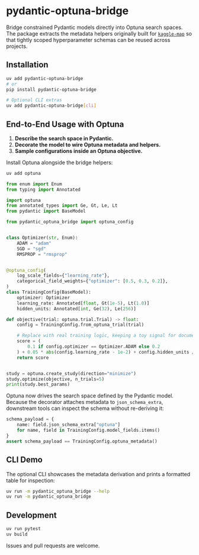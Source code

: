 # pydantic-optuna-bridge

Bridge constrained Pydantic models directly into Optuna search spaces. The
package extracts the metadata helpers originally built for
[`kaggle-map`](https://github.com/alexdong/kaggle-map) so that tightly scoped
hyperparameter schemas can be reused across projects.

## Installation

```bash
uv add pydantic-optuna-bridge
# or
pip install pydantic-optuna-bridge

# Optional CLI extras
uv add pydantic-optuna-bridge[cli]
```

## End-to-End Usage with Optuna

1. **Describe the search space in Pydantic.**
2. **Decorate the model to wire Optuna metadata and helpers.**
3. **Sample configurations inside an Optuna objective.**

Install Optuna alongside the bridge helpers:

```bash
uv add optuna
```

```python
from enum import Enum
from typing import Annotated

import optuna
from annotated_types import Ge, Gt, Le, Lt
from pydantic import BaseModel

from pydantic_optuna_bridge import optuna_config


class Optimizer(str, Enum):
    ADAM = "adam"
    SGD = "sgd"
    RMSPROP = "rmsprop"


@optuna_config(
    log_scale_fields={"learning_rate"},
    categorical_field_weights={"optimizer": [0.5, 0.3, 0.2]},
)
class TrainingConfig(BaseModel):
    optimizer: Optimizer
    learning_rate: Annotated[float, Gt(1e-5), Lt(1.0)]
    hidden_units: Annotated[int, Ge(32), Le(256)]

def objective(trial: optuna.trial.Trial) -> float:
    config = TrainingConfig.from_optuna_trial(trial)

    # Replace with real training logic, keeping a toy signal for documentation.
    score = (
        0.1 if config.optimizer == Optimizer.ADAM else 0.2
    ) + 0.05 * abs(config.learning_rate - 1e-2) + config.hidden_units / 1_024
    return score


study = optuna.create_study(direction="minimize")
study.optimize(objective, n_trials=5)
print(study.best_params)
```

Optuna now drives the search space defined by the Pydantic model. Because the
decorator attaches metadata to `json_schema_extra`, downstream tools can inspect
the schema without re-deriving it:

```python
schema_payload = {
    name: field.json_schema_extra["optuna"]
    for name, field in TrainingConfig.model_fields.items()
}
assert schema_payload == TrainingConfig.optuna_metadata()
```

## CLI Demo

The optional CLI showcases the metadata derivation and prints a formatted table
for inspection:

```bash
uv run -m pydantic_optuna_bridge --help
uv run -m pydantic_optuna_bridge
```

## Development

```bash
uv run pytest
uv build
```

Issues and pull requests are welcome.
